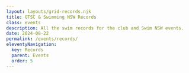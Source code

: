 ```yaml
---
layout: layouts/grid-records.njk
title: GTSC & Swimming NSW Records
class: events
description: All the swim records for the club and Swim NSW events.
date: 2024-08-22
permalink: /events/records/
eleventyNavigation:
  key: Records
  parent: Events
  order: 5
---
```


